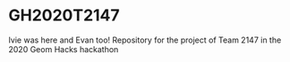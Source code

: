 # GH2020T2147
Ivie was here and Evan too!
Repository for the project of Team 2147 in the 2020 Geom Hacks hackathon
